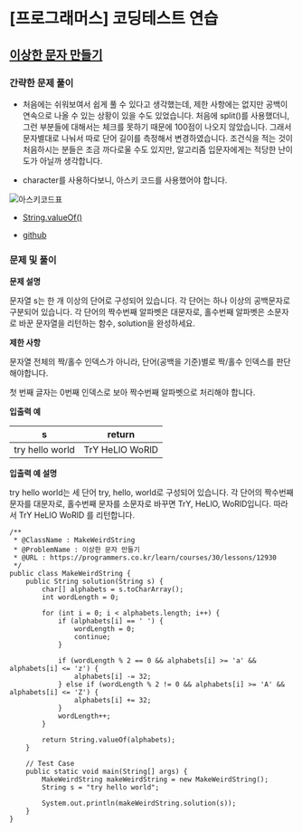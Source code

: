 # [프로그래머스] 코딩테스트 연습

## [이상한 문자 만들기](https://programmers.co.kr/learn/courses/30/lessons/12930)

### 간략한 문제 풀이

- 처음에는 쉬워보여서 쉽게 풀 수 있다고 생각했는데, 제한 사항에는 없지만 공백이 연속으로 나올 수 있는 상황이 있을 수도 있었습니다.
처음에 split()를 사용했더니, 그런 부분들에 대해서는 체크를 못하기 때문에 100점이 나오지 않았습니다.
그래서 문자별대로 나눠서 따로 단어 길이를 측정해서 변경하였습니다.
조건식을 적는 것이 처음하시는 분들은 조금 까다로울 수도 있지만, 알고리즘 입문자에게는 적당한 난이도가 아닐까 생각합니다.

- character를 사용하다보니, 아스키 코드를 사용했어야 합니다.

![아스키코드표](https://t1.daumcdn.net/cfile/tistory/216CE84C52694FF020)

- [String.valueOf()](https://swjeong.tistory.com/146)

- [github](https://github.com/ksy90101/ProgrammosCodingTest/blob/master/src/Level01/MakeWeirdString.java)

### 문제 및 풀이

**문제 설명**

문자열 s는 한 개 이상의 단어로 구성되어 있습니다. 각 단어는 하나 이상의 공백문자로 구분되어 있습니다. 각 단어의 짝수번째 알파벳은 대문자로, 홀수번째 알파벳은 소문자로 바꾼 문자열을 리턴하는 함수, solution을 완성하세요.

**제한 사항**

문자열 전체의 짝/홀수 인덱스가 아니라, 단어(공백을 기준)별로 짝/홀수 인덱스를 판단해야합니다.

첫 번째 글자는 0번째 인덱스로 보아 짝수번째 알파벳으로 처리해야 합니다.

**입출력 예**

| s | return |
| :---: | :---: |
| try hello world | TrY HeLlO WoRlD | 

**입출력 예 설명**

try hello world는 세 단어 try, hello, world로 구성되어 있습니다. 각 단어의 짝수번째 문자를 대문자로, 홀수번째 문자를 소문자로 바꾸면 TrY, HeLlO, WoRlD입니다. 따라서 TrY HeLlO WoRlD 를 리턴합니다.

````
/**
 * @ClassName : MakeWeirdString
 * @ProblemName : 이상한 문자 만들기
 * @URL : https://programmers.co.kr/learn/courses/30/lessons/12930
 */
public class MakeWeirdString {
    public String solution(String s) {
        char[] alphabets = s.toCharArray();
        int wordLength = 0;

        for (int i = 0; i < alphabets.length; i++) {
            if (alphabets[i] == ' ') {
                wordLength = 0;
                continue;
            }

            if (wordLength % 2 == 0 && alphabets[i] >= 'a' && alphabets[i] <= 'z') {
                alphabets[i] -= 32;
            } else if (wordLength % 2 != 0 && alphabets[i] >= 'A' && alphabets[i] <= 'Z') {
                alphabets[i] += 32;
            }
            wordLength++;
        }

        return String.valueOf(alphabets);
    }

    // Test Case
    public static void main(String[] args) {
        MakeWeirdString makeWeirdString = new MakeWeirdString();
        String s = "try hello world";

        System.out.println(makeWeirdString.solution(s));
    }
}
````